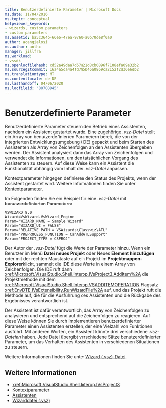 ```yaml
---
title: Benutzerdefinierte Parameter | Microsoft Docs
ms.date: 11/04/2016
ms.topic: conceptual
helpviewer_keywords:
- wizards, custom parameters
- custom parameters
ms.assetid: ba5c364b-66e6-47ea-9760-a0b70de8f0a0
author: acangialosi
ms.author: anthc
manager: jillfra
ms.workload:
- vssdk
ms.openlocfilehash: cd52a49daa7d57a21d8cb0896f7108efa09e32b2
ms.sourcegitcommit: 16a4a5da4a4fd795b46a0869ca2152f2d36e6db2
ms.translationtype: MT
ms.contentlocale: de-DE
ms.lasthandoff: 04/06/2020
ms.locfileid: "80708945"
---
```

# <a name="custom-parameters"></a>Benutzerdefinierte Parameter
Benutzerdefinierte Parameter steuern den Betrieb eines Assistenten, nachdem ein Assistent gestartet wurde. Eine zugehörige *.vsz-Datei* stellt ein Array von benutzerdefinierten Parametern bereit, die von der integrierten Entwicklungsumgebung (IDE) gepackt und beim Starten des Assistenten als Array von Zeichenfolgen an den Assistenten übergeben werden. Der Assistent analysiert dann das Array von Zeichenfolgen und verwendet die Informationen, um den tatsächlichen Vorgang des Assistenten zu steuern. Auf diese Weise kann ein Assistent die Funktionalität abhängig vom Inhalt der *.vsz-Datei* anpassen.

 Kontextparameter hingegen definieren den Status des Projekts, wenn der Assistent gestartet wird. Weitere Informationen finden Sie unter [Kontextparameter](../../extensibility/internals/context-parameters.md).

 Im Folgenden finden Sie ein Beispiel für eine *.vsz-Datei* mit benutzerdefinierten Parametern:

```
VSWIZARD 8.0
Wizard=VsWizard.VsWizard_Engine
Param="WIZARD_NAME = Sample Wizard"
Param="WIZARD_UI = FALSE"
Param="RELATIVE_PATH = VSWizards\Classwiz\ATL"
Param="PREPROCESS_FUNCTION = CanAddATLSupport"
Param="PROJECT_TYPE = CSPROJ"
```

 Der Autor der *.vsz-Datei* fügt die Werte der Parameter hinzu. Wenn ein Benutzer im Menü **Datei** **neues Projekt** oder Neues **Element hinzufügen** oder mit der rechten Maustaste auf ein Projekt im **Projektmappen-Explorer**klickt, sammelt die IDE diese Werte in einem Array von Zeichenfolgen. Die IDE ruft dann <xref:Microsoft.VisualStudio.Shell.Interop.IVsProject3.AddItem%2A> die Projektmethode mit dem <xref:Microsoft.VisualStudio.Shell.Interop.VSADDITEMOPERATION> Flagsatz <xref:EnvDTE.IVsExtensibility.RunWizardFile%2A> auf, und das Projekt ruft die Methode auf, die für die Ausführung des Assistenten und die Rückgabe des Ergebnisses verantwortlich ist.

 Der Assistent ist dafür verantwortlich, das Array von Zeichenfolgen zu analysieren und entsprechend auf die Zeichenfolgen zu reagieren. Auf diese Weise können Sie durch Implementieren benutzerdefinierter Parameter einen Assistenten erstellen, der eine Vielzahl von Funktionen ausführt. Mit anderen Worten, ein Assistent könnte drei verschiedene *.vsz-Dateien* haben. Jede Datei übergibt verschiedene Sätze benutzerdefinierter Parameter, um das Verhalten des Assistenten in verschiedenen Situationen zu steuern.

 Weitere Informationen finden Sie unter [Wizard (.vsz)-Datei](../../extensibility/internals/wizard-dot-vsz-file.md).

## <a name="see-also"></a>Weitere Informationen
- <xref:Microsoft.VisualStudio.Shell.Interop.IVsProject3>
- [Kontextparameter](../../extensibility/internals/context-parameters.md)
- [Assistenten](../../extensibility/internals/wizards.md)
- [Wizarddatei (.vsz)](../../extensibility/internals/wizard-dot-vsz-file.md)
